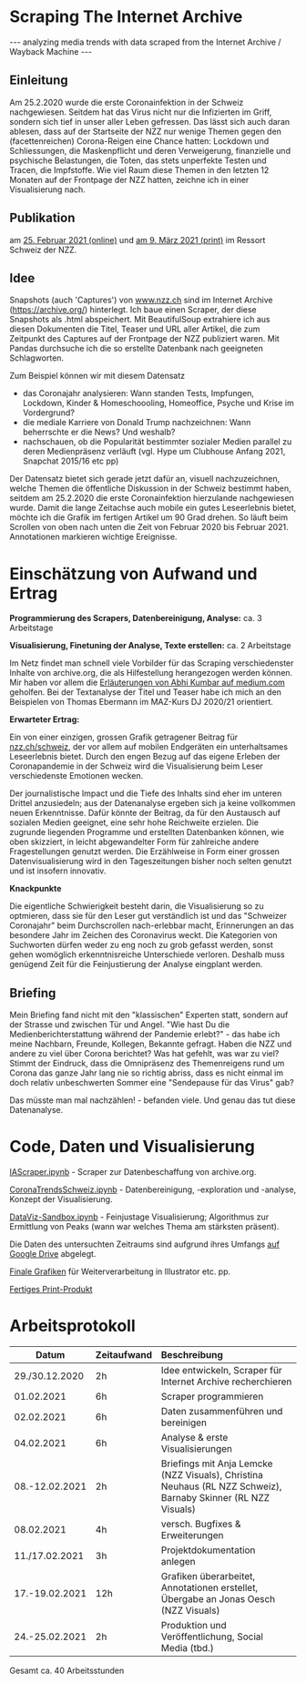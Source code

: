 # Scraping The Internet Archive

--- analyzing media trends with data scraped from the Internet Archive / Wayback Machine ---

## Einleitung

Am 25.2.2020 wurde die erste Coronainfektion in der Schweiz nachgewiesen. Seitdem hat das Virus nicht nur die Infizierten im Griff, sondern sich tief in unser aller Leben gefressen. Das lässt sich auch daran ablesen, dass auf der Startseite der NZZ nur wenige Themen gegen den (facettenreichen) Corona-Reigen eine Chance hatten: Lockdown und Schliessungen, die Maskenpflicht und deren Verweigerung, finanzielle und psychische Belastungen, die Toten, das stets unperfekte Testen und Tracen, die Impfstoffe. Wie viel Raum diese Themen in den letzten 12 Monaten auf der Frontpage der NZZ hatten, zeichne ich in einer Visualisierung nach.

## Publikation

am [25. Februar 2021 (online)](https://www.nzz.ch/das-jahr-der-unruhe-ld.1602331) und [am 9. März 2021 (print)](https://github.com/h-rtz/Scraping-The-Internet-Archive/blob/main/NZZ210309il_DatenanalyseCorona.pdf) im Ressort Schweiz der NZZ.

## Idee

Snapshots (auch 'Captures') von www.nzz.ch sind im Internet Archive (https://archive.org/) hinterlegt. Ich baue einen Scraper, der diese Snapshots als .html abspeichert. Mit BeautifulSoup extrahiere ich aus diesen Dokumenten die Titel, Teaser und URL aller Artikel, die zum Zeitpunkt des Captures auf der Frontpage der NZZ publiziert waren. Mit Pandas durchsuche ich die so erstellte Datenbank nach geeigneten Schlagworten.

Zum Beispiel können wir mit diesem Datensatz
- das Coronajahr analysieren: Wann standen Tests, Impfungen, Lockdown, Kinder & Homeschoooling, Homeoffice, Psyche und Krise im Vordergrund?
- die mediale Karriere von Donald Trump nachzeichnen: Wann beherrschte er die News? Und weshalb?
- nachschauen, ob die Popularität bestimmter sozialer Medien parallel zu deren Medienpräsenz verläuft (vgl. Hype um Clubhouse Anfang 2021, Snapchat 2015/16 etc pp)

Der Datensatz bietet sich gerade jetzt dafür an, visuell nachzuzeichnen, welche Themen die öffentliche Diskussion in der Schweiz bestimmt haben, seitdem am 25.2.2020 die erste Coronainfektion hierzulande nachgewiesen wurde. Damit die lange Zeitachse auch mobile ein gutes Leseerlebnis bietet, möchte ich die Grafik im fertigen Artikel um 90 Grad drehen. So läuft beim Scrollen von oben nach unten die Zeit von Februar 2020 bis Februar 2021. Annotationen markieren wichtige Ereignisse.  

# Einschätzung von Aufwand und Ertrag

**Programmierung des Scrapers, Datenbereinigung, Analyse:** ca. 3 Arbeitstage

**Visualisierung, Finetuning der Analyse, Texte erstellen:** ca. 2 Arbeitstage

Im Netz findet man schnell viele Vorbilder für das Scraping verschiedenster Inhalte von archive.org, die als Hilfestellung herangezogen werden können. Mir haben vor allem die [Erläuterungen von Abhi Kumbar auf medium.com](https://medium.com/analytics-vidhya/the-wayback-machine-scraper-63238f6abb66) geholfen. Bei der Textanalyse der Titel und Teaser habe ich mich an den Beispielen von Thomas Ebermann im MAZ-Kurs DJ 2020/21 orientiert.

**Erwarteter Ertrag:**

Ein von einer einzigen, grossen Grafik getragener Beitrag für [nzz.ch/schweiz](https://nzz.ch/schweiz), der vor allem auf mobilen Endgeräten ein unterhaltsames Leseerlebnis bietet. Durch den engen Bezug auf das eigene Erleben der Coronapandemie in der Schweiz wird die Visualisierung beim Leser verschiedenste Emotionen wecken.

Der journalistische Impact und die Tiefe des Inhalts sind eher im unteren Drittel anzusiedeln; aus der Datenanalyse ergeben sich ja keine vollkommen neuen Erkenntnisse. Dafür könnte der Beitrag, da für den Austausch auf sozialen Medien geeignet, eine sehr hohe Reichweite erzielen. Die zugrunde liegenden Programme und erstellten Datenbanken können, wie oben skizziert, in leicht abgewandelter Form für zahlreiche andere Fragestellungen genutzt werden. Die Erzählweise in Form einer grossen Datenvisualisierung wird in den Tageszeitungen bisher noch selten genutzt und ist insofern innovativ.

**Knackpunkte**

Die eigentliche Schwierigkeit besteht darin, die Visualisierung so zu optmieren, dass sie für den Leser gut verständlich ist und das "Schweizer Coronajahr" beim Durchscrollen nach-erlebbar macht, Erinnerungen an das besondere Jahr im Zeichen des Coronavirus weckt. Die Kategorien von Suchworten dürfen weder zu eng noch zu grob gefasst werden, sonst gehen womöglich erkenntnisreiche Unterschiede verloren. Deshalb muss genügend Zeit für die Feinjustierung der Analyse eingplant werden.

## Briefing

Mein Briefing fand nicht mit den "klassischen" Experten statt, sondern auf der Strasse und zwischen Tür und Angel. "Wie hast Du die Medienberichterstattung während der Pandemie erlebt?" - das habe ich meine Nachbarn, Freunde, Kollegen, Bekannte gefragt. Haben die NZZ und andere zu viel über Corona berichtet? Was hat gefehlt, was war zu viel? Stimmt der Eindruck, dass die Omnipräsenz des Themenreigens rund um Corona das ganze Jahr lang nie so richtig abriss, dass es nicht einmal im doch relativ unbeschwerten Sommer eine "Sendepause für das Virus" gab?

Das müsste man mal nachzählen! - befanden viele. Und genau das tut diese Datenanalyse.

# Code, Daten und Visualisierung

[IAScraper.ipynb](https://github.com/h-rtz/Scraping-The-Internet-Archive/blob/main/IAScraper.ipynb) - Scraper zur Datenbeschaffung von archive.org.

[CoronaTrendsSchweiz.ipynb](https://github.com/h-rtz/Scraping-The-Internet-Archive/blob/main/CoronaTrendsSchweiz.ipynb) - Datenbereinigung, -exploration und -analyse, Konzept der Visualisierung.

[DataViz-Sandbox.ipynb](https://github.com/h-rtz/Scraping-The-Internet-Archive/blob/main/DataViz-Sandbox.ipynb) - Feinjustage Visualisierung; Algorithmus zur Ermittlung von Peaks (wann war welches Thema am stärksten präsent).

Die Daten des untersuchten Zeitraums sind aufgrund ihres Umfangs [auf Google Drive](https://drive.google.com/drive/folders/1vNWtfJrk_fRe8HZgz8DtqbRqwHGj_h12) abgelegt.

[Finale Grafiken](https://github.com/h-rtz/Scraping-The-Internet-Archive/blob/main/grafik/) für Weiterverarbeitung in Illustrator etc. pp.

[Fertiges Print-Produkt](https://github.com/h-rtz/Scraping-The-Internet-Archive/blob/main/NZZ210309il_DatenanalyseCorona.pdf)

# Arbeitsprotokoll


Datum | Zeitaufwand | Beschreibung
-------- | -------- | :--------
29./30.12.2020 | 2h | Idee entwickeln, Scraper für Internet Archive recherchieren
01.02.2021 | 6h | Scraper programmieren
02.02.2021 | 6h | Daten zusammenführen und bereinigen
04.02.2021 | 6h | Analyse & erste Visualisierungen
08.-12.02.2021 | 2h | Briefings mit Anja Lemcke (NZZ Visuals), Christina Neuhaus (RL NZZ Schweiz), Barnaby Skinner (RL NZZ Visuals)
08.02.2021 | 4h | versch. Bugfixes & Erweiterungen
11./17.02.2021 | 3h | Projektdokumentation anlegen
17.-19.02.2021 | 12h | Grafiken überarbeitet, Annotationen erstellet, Übergabe an Jonas Oesch (NZZ Visuals)
24.-25.02.2021 | 2h | Produktion und Veröffentlichung, Social Media (tbd.)

Gesamt ca. 40 Arbeitsstunden
